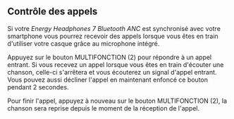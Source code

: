 ## Contrôle des appels

Si votre *Energy Headphones 7 Bluetooth ANC* est synchronisé avec votre smartphone vous pourrez recevoir des appels lorsque vous êtes en train d'utiliser votre casque grâce au microphone intégré.

Appuyez sur le bouton MULTIFONCTION (2) pour répondre à un appel entrant. Si vous recevez un appel lorsque vous êtes en train d'écouter une chanson, celle-ci s'arrêtera et vous écouterez un signal d'appel entrant. Vous pouvez aussi décliner l'appel en maintenant enfoncé ce bouton pendant 2 secondes.

Pour finir l'appel, appuyez à nouveau sur le bouton MULTIFONCTION (2), la chanson sera reprise depuis le moment de la réception de l'appel.

